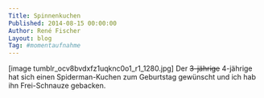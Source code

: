 ```yaml
---
Title: Spinnenkuchen
Published: 2014-08-15 00:00:00
Author: René Fischer
Layout: blog
Tag: #momentaufnahme
---
```

[image tumblr_ocv8bvdxfz1uqknc0o1_r1_1280.jpg]
Der ~~3-jährige~~ 4-jährige hat sich einen Spiderman-Kuchen zum Geburtstag gewünscht und ich hab ihn Frei-Schnauze gebacken.